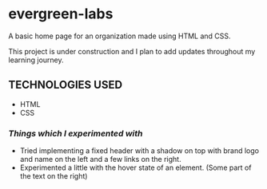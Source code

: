 # evergreen-labs
A basic home page for an organization made using HTML and CSS.
  
This project is under construction and I plan to add updates throughout my learning journey.
  
## TECHNOLOGIES USED
* HTML 
* CSS
  
### *Things which I experimented with*
* Tried implementing a fixed header with a shadow on top with brand logo and name on the left and a few links on the right.
* Experimented a little with the hover state of an element. (Some part of the text on the right)

